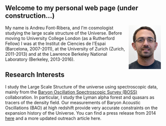 ## Welcome to my personal web page (under construction...)

<img src="FontRiberaUCL.jpg" width="104" height="142" style="float:right">

My name is Andreu Font-Ribera, and I'm cosmologist studying the large scale structure of the Universe. 
Before moving to University College London (as a Rutherford Fellow) I was at the Institut de Ciencies de l'Espai (Barcelona, 2007-2011), at the University of Zurich (Zurich, 2011-2013) and at the Lawrence Berkeley National Laboratory (Berkeley, 2013-2016).

## Research Interests

I study the Large Scale Structure of the universe using spectroscopic data, mainly from the 
<a href="http://www.sdss3.org/surveys/boss.php/">Baryon Oscillation Spectroscopic Survey (BOSS)</a> collaboration. 
In particular, I study the Lyman alpha forest and quasars as tracers of the density field.
Our measurements of Baryon Acoustic Oscillations (BAO) at high redshift provide 
very accurate constraints on the expansion history of the Universe. 
You can find a press release from 2014 
<a href="http://newscenter.lbl.gov/news-releases/2014/04/07/boss-quasars-measure-expansion">here</a> 
and a more updated outreach article here.
        
